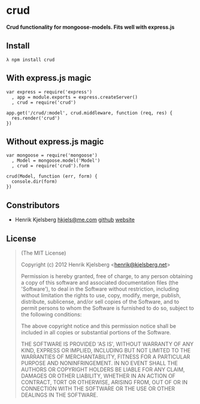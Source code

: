 # crud

__Crud functionality for mongoose-models. Fits well with express.js__


## Install

    λ npm install crud


## With express.js magic

    var express = require('express')
      , app = module.exports = express.createServer()
      , crud = require('crud')

    app.get('/crud/:model', crud.middleware, function (req, res) {
      res.render('crud')
    })


## Without express.js magic

    var mongoose = require('mongoose')
      , Model = mongoose.model('Model')
      , crud = require('crud').form

    crud(Model, function (err, form) {
      console.dir(form)
    })


## Constributors

*	Henrik Kjelsberg <hkjels@me.com> 
[github](http://github.com/hkjels/ "Github account")
[website](http://take.no/ "Development blog")


## License

> (The MIT License)
>
> Copyright (c) 2012 Henrik Kjelsberg &lt;henrik@kjelsberg.net&gt;
>
> Permission is hereby granted, free of charge, to any person obtaining
> a copy of this software and associated documentation files (the
> 'Software'), to deal in the Software without restriction, including
> without limitation the rights to use, copy, modify, merge, publish,
> distribute, sublicense, and/or sell copies of the Software, and to
> permit persons to whom the Software is furnished to do so, subject to
> the following conditions:
>
> The above copyright notice and this permission notice shall be
> included in all copies or substantial portions of the Software.
>
> THE SOFTWARE IS PROVIDED 'AS IS', WITHOUT WARRANTY OF ANY KIND,
> EXPRESS OR IMPLIED, INCLUDING BUT NOT LIMITED TO THE WARRANTIES OF
> MERCHANTABILITY, FITNESS FOR A PARTICULAR PURPOSE AND NONINFRINGEMENT.
> IN NO EVENT SHALL THE AUTHORS OR COPYRIGHT HOLDERS BE LIABLE FOR ANY
> CLAIM, DAMAGES OR OTHER LIABILITY, WHETHER IN AN ACTION OF CONTRACT,
> TORT OR OTHERWISE, ARISING FROM, OUT OF OR IN CONNECTION WITH THE
> SOFTWARE OR THE USE OR OTHER DEALINGS IN THE SOFTWARE.
